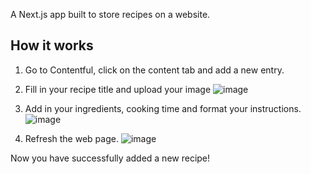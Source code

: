 A Next.js app built to store recipes on a website.

## How it works

1. Go to Contentful, click on the content tab and add a new entry.

2. Fill in your recipe title and upload your image
   ![image](https://github.com/user-attachments/assets/15149242-d32e-42eb-8eee-423ef948c5c8)

3. Add in your ingredients, cooking time and format your instructions.
   ![image](https://github.com/user-attachments/assets/e58f3aa4-2745-4a00-8bcc-22c91218b638)

4. Refresh the web page.
   ![image](https://github.com/user-attachments/assets/fa0bdb31-8347-4f1d-8fe4-bccd394d44eb)

Now you have successfully added a new recipe!
